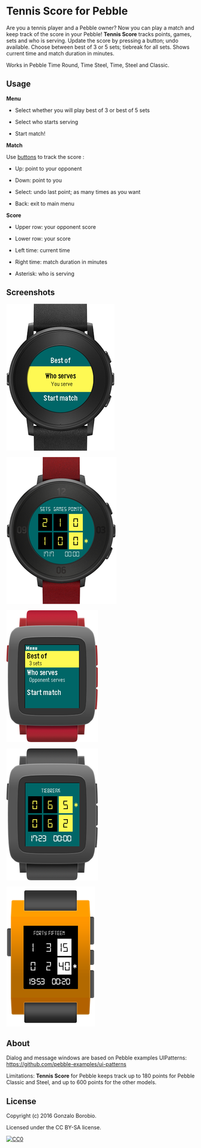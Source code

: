 Tennis Score for Pebble
==================
Are you a tennis player and a Pebble owner? Now you can play a match and keep track of the score in your Pebble! **Tennis Score** tracks points, games, sets and who is serving. Update the score by pressing a button; undo available. Choose between best of 3 or 5 sets; tiebreak for all sets. Shows current time and match duration in minutes.

Works in Pebble Time Round, Time Steel, Time, Steel and Classic.

## Usage
**Menu**

- Select whether you will play best of 3 or best of 5 sets

- Select who starts serving

- Start match!

**Match**

Use [buttons](http://i.imgur.com/4i9NeDU.jpg) to track the score :

- Up: point to your opponent

- Down: point to you

- Select: undo last point; as many times as you want

- Back: exit to main menu

**Score**

- Upper row: your opponent score

- Lower row: your score

- Left time: current time

- Right time: match duration in minutes

- Asterisk: who is serving

## Screenshots

![](screenshots/pebble-time-round-black-menu.png)

![](screenshots/pebble-time-round-red-score.png)

![](screenshots/pebble-time-red-menu.png)

![](screenshots/pebble-time-black_score.png)

![](screenshots/pebble-orange-score.png)

## About

Dialog and message windows are based on Pebble examples UIPatterns: https://github.com/pebble-examples/ui-patterns

Limitations: **Tennis Score** for Pebble keeps track up to 180 points for Pebble Classic and Steel, and up to 600 points for the other models.

## License

Copyright (c) 2016 Gonzalo Borobio.

Licensed under the CC BY-SA license.

[![CC0](https://licensebuttons.net/l/by-sa/3.0/88x31.png)](https://creativecommons.org/licenses/by-sa/4.0/)
